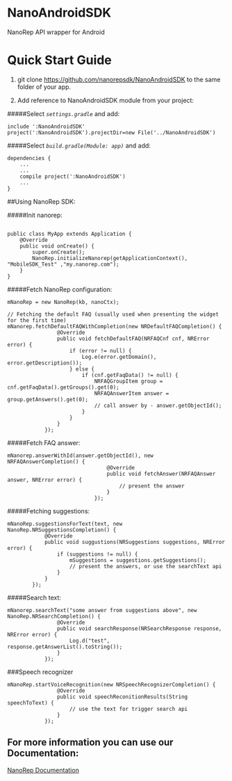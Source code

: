 # NanoAndroidSDK
NanoRep API wrapper for Android


Quick Start Guide
======


1. git clone https://github.com/nanorepsdk/NanoAndroidSDK to the same folder of your app.

2. Add reference to NanoAndroidSDK module from your project:


#####Select _`settings.gradle`_ and add:

```
include ':NanoAndroidSDK'
project(':NanoAndroidSDK').projectDir=new File('../NanoAndroidSDK')
```

#####Select _`build.gradle(Module: app)`_ and add:
```
dependencies {
    ...
    ...
    compile project(':NanoAndroidSDK')
    ...
}
```

##Using NanoRep SDK:

#####Init nanorep:

```

public class MyApp extends Application {
    @Override
    public void onCreate() {
        super.onCreate();
        NanoRep.initializeNanorep(getApplicationContext(), "MobileSDK_Test" ,"my.nanorep.com");
    }
}

``` 

#####Fetch NanoRep configuration:
```
mNanoRep = new NanoRep(kb, nanoCtx);

// Fetching the default FAQ (usually used when presenting the widget for the first time)
mNanorep.fetchDefaultFAQWithCompletion(new NRDefaultFAQCompletion() {
                @Override
                public void fetchDefaultFAQ(NRFAQCnf cnf, NRError error) {
                    if (error != null) {
                        Log.e(error.getDomain(), error.getDescription());
                    } else {
                        if (cnf.getFaqData() != null) {
                            NRFAQGroupItem group = cnf.getFaqData().getGroups().get(0);
                            NRFAQAnswerItem answer = group.getAnswers().get(0);
                            // call answer by - answer.getObjectId();
                        }
                    }
                }
            });

```

#####Fetch FAQ answer:
```
mNanorep.answerWithId(answer.getObjectId(), new NRFAQAnswerCompletion() {
                                @Override
                                public void fetchAnswer(NRFAQAnswer answer, NRError error) {
                                    // present the answer
                                }
                            });
```
#####Fetching suggestions:
```
mNanoRep.suggestionsForText(text, new NanoRep.NRSuggestionsCompletion() {
            @Override
            public void suggustions(NRSuggestions suggestions, NRError error) {
                if (suggestions != null) {
                    mSuggestions = suggestions.getSuggestions();
                    // present the answers, or use the searchText api
                }
            }
        });  

```

#####Search text:
```
mNanorep.searchText("some answer from suggestions above", new NanoRep.NRSearchCompletion() {
                @Override
                public void searchResponse(NRSearchResponse response, NRError error) {
                    Log.d("test", response.getAnswerList().toString());
                }
            });
```


###Speech recognizer 

```
mNanoRep.startVoiceRecognition(new NRSpeechRecognizerCompletion() {
                @Override
                public void speechReconitionResults(String speechToText) {
                    // use the text for trigger search api
                }
            });

```

## For more information you can use our Documentation:
[NanoRep Documentation](http://htmlpreview.github.io/?https://github.com/nanorepsdk/NanoAndroidSDK/blob/master/JavaDoc/index.html)